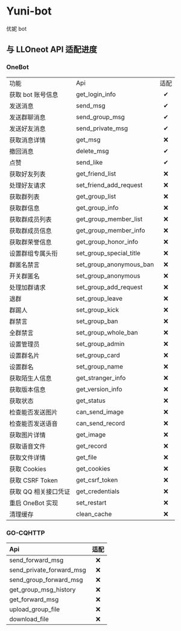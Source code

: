 # Yuni-bot
优妮 bot



## 与 LLOneot API 适配进度

### OneBot

|                      |                         |      |
| :------------------- | :---------------------- | :--: |
| 功能                 | Api                     | 适配 |
| 获取 bot 账号信息    | get_login_info          |  ✔   |
| 发送消息             | send_msg                |  ✔   |
| 发送群聊消息         | send_group_msg          |  ✔   |
| 发送好友消息         | send_private_msg        |  ✔   |
| 获取消息详情         | get_msg                 |  ❌   |
| 撤回消息             | delete_msg              |  ✔   |
| 点赞                 | send_like               |  ✔   |
| 获取好友列表         | get_friend_list         |  ❌   |
| 处理好友请求         | set_friend_add_request  |  ❌   |
| 获取群列表           | get_group_list          |  ❌   |
| 获取群信息           | get_group_info          |  ❌   |
| 获取群成员列表       | get_group_member_list   |  ❌   |
| 获取群成员信息       | get_group_member_info   |  ❌   |
| 获取群荣誉信息       | get_group_honor_info    |  ❌   |
| 设置群组专属头衔     | set_group_special_title |  ❌   |
| 群匿名禁言           | set_group_anonymous_ban |  ❌   |
| 开关群匿名           | set_group_anonymous     |  ❌   |
| 处理加群请求         | set_group_add_request   |  ❌   |
| 退群                 | set_group_leave         |  ❌   |
| 群踢人               | set_group_kick          |  ❌   |
| 群禁言               | set_group_ban           |  ❌   |
| 全群禁言             | set_group_whole_ban     |  ❌   |
| 设置管理员           | set_group_admin         |  ❌   |
| 设置群名片           | set_group_card          |  ❌   |
| 设置群名             | set_group_name          |  ❌   |
| 获取陌生人信息       | get_stranger_info       |  ❌   |
| 获取版本信息         | get_version_info        |  ❌   |
| 获取状态             | get_status              |  ❌   |
| 检查能否发送图片     | can_send_image          |  ❌   |
| 检查能否发送语音     | can_send_record         |  ❌   |
| 获取图片详情         | get_image               |  ❌   |
| 获取语音文件         | get_record              |  ❌   |
| 获取文件详情         | get_file                |  ❌   |
| 获取 Cookies         | get_cookies             |  ❌   |
| 获取 CSRF Token      | get_csrf_token          |  ❌   |
| 获取 QQ 相关接口凭证 | get_credentials         |  ❌   |
| 重启 OneBot 实现     | set_restart             |  ❌   |
| 清理缓存             | clean_cache             |  ❌   |

### GO-CQHTTP

| Api                      | 适配 |
| :----------------------- | :--: |
| send_forward_msg         |  ❌   |
| send_private_forward_msg |  ❌   |
| send_group_forward_msg   |  ❌   |
| get_group_msg_history    |  ❌   |
| get_forward_msg          |  ❌   |
| upload_group_file        |  ❌   |
| download_file            |  ❌   |

